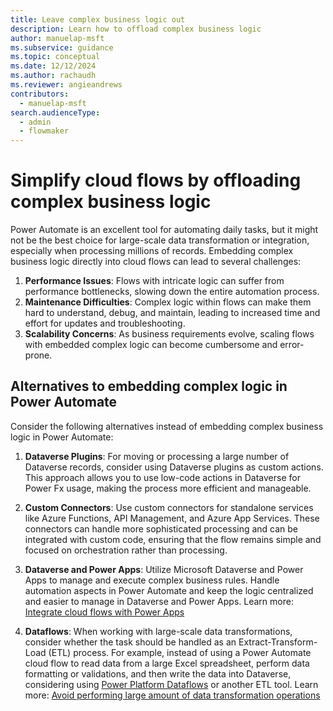 ```yaml
---
title: Leave complex business logic out
description: Learn how to offload complex business logic
author: manuelap-msft
ms.subservice: guidance
ms.topic: conceptual
ms.date: 12/12/2024
ms.author: rachaudh
ms.reviewer: angieandrews
contributors: 
  - manuelap-msft
search.audienceType: 
  - admin
  - flowmaker
---
```


# Simplify cloud flows by offloading complex business logic

Power Automate is an excellent tool for automating daily tasks, but it might not be the best choice for large-scale data transformation or integration, especially when processing millions of records. Embedding complex business logic directly into cloud flows can lead to several challenges:

1. **Performance Issues**: Flows with intricate logic can suffer from performance bottlenecks, slowing down the entire automation process.
1. **Maintenance Difficulties**: Complex logic within flows can make them hard to understand, debug, and maintain, leading to increased time and effort for updates and troubleshooting.
3. **Scalability Concerns**: As business requirements evolve, scaling flows with embedded complex logic can become cumbersome and error-prone.

## Alternatives to embedding complex logic in Power Automate

Consider the following alternatives instead of embedding complex business logic in Power Automate: 

1. **Dataverse Plugins**: For moving or processing a large number of Dataverse records, consider using Dataverse plugins as custom actions. This approach allows you to use low-code actions in Dataverse for Power Fx usage, making the process more efficient and manageable.

1. **Custom Connectors**: Use custom connectors for standalone services like Azure Functions, API Management, and Azure App Services. These connectors can handle more sophisticated processing and can be integrated with custom code, ensuring that the flow remains simple and focused on orchestration rather than processing.

1. **Dataverse and Power Apps**: Utilize Microsoft Dataverse and Power Apps to manage and execute complex business rules. Handle automation aspects in Power Automate and keep the logic centralized and easier to manage in Dataverse and Power Apps. Learn more: [Integrate cloud flows with Power Apps](integrating-cloud-flows-with-power-apps.md)

1. **Dataflows**: When working with large-scale data transformations, consider whether the task should be handled as an Extract-Transform-Load (ETL) process. For example, instead of using a Power Automate cloud flow to read data from a large Excel spreadsheet, perform data formatting or validations, and then write the data into Dataverse, considering using [Power Platform Dataflows](/power-query/dataflows/create-use) or another ETL tool. Learn more: [Avoid performing large amount of data transformation operations](avoid-anti-patterns.md#avoid-performing-large-numbers-of-data-transformation-operations)
